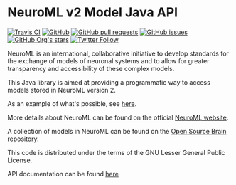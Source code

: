 NeuroML v2 Model Java API
=========================

[![Travis CI](https://travis-ci.com/NeuroML/org.neuroml.model.svg?branch=master)](https://travis-ci.com/NeuroML/org.neuroml.model)
[![GitHub](https://img.shields.io/github/license/NeuroML/org.neuroml.model)](https://github.com/NeuroML/org.neuroml.model/blob/master/LICENSE.lesser)
[![GitHub pull requests](https://img.shields.io/github/issues-pr/NeuroML/org.neuroml.model)](https://github.com/NeuroML/org.neuroml.model/pulls)
[![GitHub issues](https://img.shields.io/github/issues/NeuroML/org.neuroml.model)](https://github.com/NeuroML/org.neuroml.model/issues)
[![GitHub Org's stars](https://img.shields.io/github/stars/NeuroML?style=social)](https://github.com/NeuroML)
[![Twitter Follow](https://img.shields.io/twitter/follow/NeuroML?style=social)](https://twitter.com/NeuroML)


NeuroML is an international, collaborative initiative to develop standards for the exchange of models of neuronal 
systems and to allow for greater transparency and accessibility of these complex models.

This Java library is  aimed at providing a programmatic way to access models stored in NeuroML version 2.

As an example of what's possible, see [here](https://github.com/NeuroML/org.neuroml.model/blob/master/src/test/java/org/neuroml/model/test/NeuroML2Test.java).

More details about NeuroML can be found on the official [NeuroML website](http://www.neuroml.org).

A collection of models in NeuroML can be found on the [Open Source Brain](http://www.opensourcebrain.org) repository.

This code is distributed under the terms of the GNU Lesser General Public License.

API documentation can be found [here](http://neuroml.github.io/org.neuroml.model/index.html)

